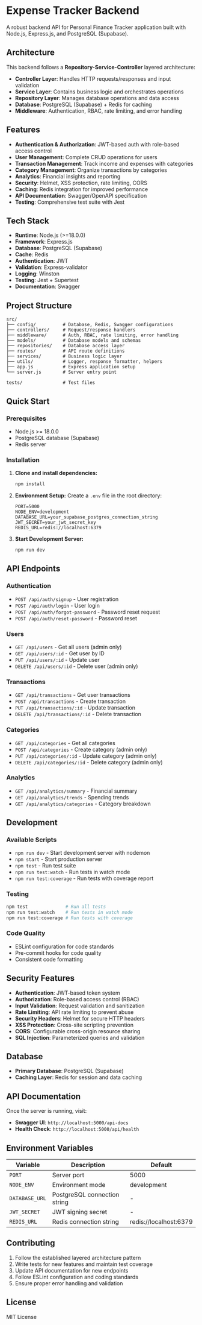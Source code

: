 # Expense Tracker Backend

A robust backend API for Personal Finance Tracker application built with Node.js, Express.js, and PostgreSQL (Supabase).

## Architecture

This backend follows a **Repository-Service-Controller** layered architecture:

- **Controller Layer**: Handles HTTP requests/responses and input validation
- **Service Layer**: Contains business logic and orchestrates operations
- **Repository Layer**: Manages database operations and data access
- **Database**: PostgreSQL (Supabase) + Redis for caching
- **Middleware**: Authentication, RBAC, rate limiting, and error handling

## Features

- **Authentication & Authorization**: JWT-based auth with role-based access control
- **User Management**: Complete CRUD operations for users
- **Transaction Management**: Track income and expenses with categories
- **Category Management**: Organize transactions by categories
- **Analytics**: Financial insights and reporting
- **Security**: Helmet, XSS protection, rate limiting, CORS
- **Caching**: Redis integration for improved performance
- **API Documentation**: Swagger/OpenAPI specification
- **Testing**: Comprehensive test suite with Jest

## Tech Stack

- **Runtime**: Node.js (>=18.0.0)
- **Framework**: Express.js
- **Database**: PostgreSQL (Supabase)
- **Cache**: Redis
- **Authentication**: JWT
- **Validation**: Express-validator
- **Logging**: Winston
- **Testing**: Jest + Supertest
- **Documentation**: Swagger

## Project Structure

```
src/
├── config/          # Database, Redis, Swagger configurations
├── controllers/     # Request/response handlers
├── middleware/      # Auth, RBAC, rate limiting, error handling
├── models/          # Database models and schemas
├── repositories/    # Database access layer
├── routes/          # API route definitions
├── services/        # Business logic layer
├── utils/           # Logger, response formatter, helpers
├── app.js           # Express application setup
└── server.js        # Server entry point

tests/               # Test files
```

## Quick Start

### Prerequisites

- Node.js >= 18.0.0
- PostgreSQL database (Supabase)
- Redis server

### Installation

1. **Clone and install dependencies:**

   ```bash
   npm install
   ```

2. **Environment Setup:**
   Create a `.env` file in the root directory:

   ```env
   PORT=5000
   NODE_ENV=development
   DATABASE_URL=your_supabase_postgres_connection_string
   JWT_SECRET=your_jwt_secret_key
   REDIS_URL=redis://localhost:6379
   ```

3. **Start Development Server:**
   ```bash
   npm run dev
   ```

## API Endpoints

### Authentication

- `POST /api/auth/signup` - User registration
- `POST /api/auth/login` - User login
- `POST /api/auth/forgot-password` - Password reset request
- `POST /api/auth/reset-password` - Password reset

### Users

- `GET /api/users` - Get all users (admin only)
- `GET /api/users/:id` - Get user by ID
- `PUT /api/users/:id` - Update user
- `DELETE /api/users/:id` - Delete user (admin only)

### Transactions

- `GET /api/transactions` - Get user transactions
- `POST /api/transactions` - Create transaction
- `PUT /api/transactions/:id` - Update transaction
- `DELETE /api/transactions/:id` - Delete transaction

### Categories

- `GET /api/categories` - Get all categories
- `POST /api/categories` - Create category (admin only)
- `PUT /api/categories/:id` - Update category (admin only)
- `DELETE /api/categories/:id` - Delete category (admin only)

### Analytics

- `GET /api/analytics/summary` - Financial summary
- `GET /api/analytics/trends` - Spending trends
- `GET /api/analytics/categories` - Category breakdown

## Development

### Available Scripts

- `npm run dev` - Start development server with nodemon
- `npm start` - Start production server
- `npm test` - Run test suite
- `npm run test:watch` - Run tests in watch mode
- `npm run test:coverage` - Run tests with coverage report

### Testing

```bash
npm test              # Run all tests
npm run test:watch    # Run tests in watch mode
npm run test:coverage # Run tests with coverage
```

### Code Quality

- ESLint configuration for code standards
- Pre-commit hooks for code quality
- Consistent code formatting

## Security Features

- **Authentication**: JWT-based token system
- **Authorization**: Role-based access control (RBAC)
- **Input Validation**: Request validation and sanitization
- **Rate Limiting**: API rate limiting to prevent abuse
- **Security Headers**: Helmet for secure HTTP headers
- **XSS Protection**: Cross-site scripting prevention
- **CORS**: Configurable cross-origin resource sharing
- **SQL Injection**: Parameterized queries and validation

## Database

- **Primary Database**: PostgreSQL (Supabase)
- **Caching Layer**: Redis for session and data caching

## API Documentation

Once the server is running, visit:

- **Swagger UI**: `http://localhost:5000/api-docs`
- **Health Check**: `http://localhost:5000/api/health`

## Environment Variables

| Variable       | Description                  | Default                |
| -------------- | ---------------------------- | ---------------------- |
| `PORT`         | Server port                  | 5000                   |
| `NODE_ENV`     | Environment mode             | development            |
| `DATABASE_URL` | PostgreSQL connection string | -                      |
| `JWT_SECRET`   | JWT signing secret           | -                      |
| `REDIS_URL`    | Redis connection string      | redis://localhost:6379 |

## Contributing

1. Follow the established layered architecture pattern
2. Write tests for new features and maintain test coverage
3. Update API documentation for new endpoints
4. Follow ESLint configuration and coding standards
5. Ensure proper error handling and validation

## License

MIT License
